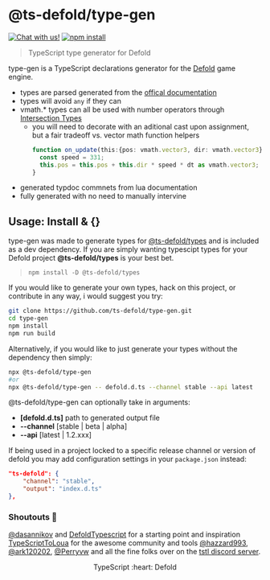 # @ts-defold/type-gen
<a href="https://discord.gg/eukcq5m"><img alt="Chat with us!" src="https://img.shields.io/discord/766898804896038942.svg?colorB=7581dc&logo=discord&logoColor=white"></a>
<a href="https://www.npmjs.com/package/@ts-defold/type-gen"><img alt="npm install" src="https://img.shields.io/npm/dt/@ts-defold/type-gen?color=%23CA0000&label=npm&logo=npm"></a>
> TypeScript type generator for Defold

type-gen is a TypeScript declarations generator for the [Defold](https://github.com/defold/defold) game engine.
- types are parsed generated from the [offical documentation](https://defold.com/ref/stable/go/)
- types will avoid `any` if they can
- vmath.* types can all be used with number operators through [Intersection Types](https://www.typescriptlang.org/docs/handbook/unions-and-intersections.html)
  - you will need to decorate with an aditional cast upon assignment, but a fair tradeoff vs. vector math function helpers
    ```ts
    function on_update(this:{pos: vmath.vector3, dir: vmath.vector3}, dt: number) {
      const speed = 331;
      this.pos = this.pos + this.dir * speed * dt as vmath.vector3;
    }
    ```
- generated typdoc commnets from lua documentation
- fully generated with no need to manually intervine

## Usage: Install & {}
type-gen was made to generate types for [@ts-defold/types](https://github.com/ts-defold/types) and is included as a dev dependency.
If you are simply wanting typescipt types for your Defold project **@ts-defold/types** is your best bet.
> `npm install -D @ts-defold/types`

If you would like to generate your own types, hack on this project, or contribute in any way, i would suggest you try:
```sh
git clone https://github.com/ts-defold/type-gen.git
cd type-gen
npm install 
npm run build
```

Alternatively, if you would like to just generate your types without the dependency then simply:
```sh
npx @ts-defold/type-gen
#or
npx @ts-defold/type-gen -- defold.d.ts --channel stable --api latest
```

@ts-defold/type-gen can optionally take in arguments:
- **[defold.d.ts]** path to generated output file
- **--channel** [stable | beta | alpha]
- **--api** [latest | 1.2.xxx]

If being used in a project locked to a specific release channel or version of defold you may add configuration settings in your `package.json` instead:
```json
"ts-defold": {
    "channel": "stable",
    "output": "index.d.ts"
},
```

### Shoutouts 📢
[@dasannikov](https://github.com/dasannikov) and [DefoldTypescript](https://github.com/dasannikov/DefoldTypeScript) for a starting point and inspiration
[TypeScriptToLoua](https://github.com/TypeScriptToLua/TypeScriptToLua) for the awesome community and tools
[@hazzard993](https://github.com/hazzard993), [@ark120202](https://github.com/ark120202), [@Perryvw](https://github.com/Perryvw) and all the fine folks over on the [tstl discord server](https://discord.gg/BWAq58Y).
<p align="center" class="h4">
  TypeScript :heart: Defold
</p>
